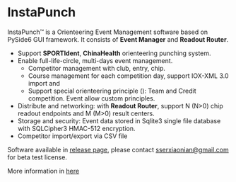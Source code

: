 # InstaPunch
InstaPunch™ is a Orienteering Event Management software based on PySide6 GUI framework. It consists of **Event Manager** and **Readout Router**.

- Support **SPORTIdent**, **ChinaHealth** orienteering punching system.
- Enable full-life-circle, multi-days event management.
  - Competitor management with club, entry, chip.
  - Course management for each competition day, support IOX-XML 3.0 import and
  - Support special orienteering principle (): Team and Credit competition. Event allow custom principles.
- Distribute and networking: with **Readout Router**, support N (N>0) chip readout endpoints and M (M>0)  result centers.
- Storage and security: Event data stored in Sqlite3 single file database with SQLCipher3 HMAC-512 encryption.
- Competitor import/export via CSV file

Software available in [release page](https://github.com/XiaonianPu/InstaPunch/releases), please contact sserxiaonian@gmail.com for beta test license.

More information in [here](https:xnorienteering.club)
